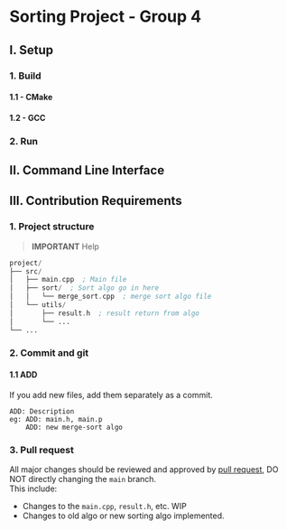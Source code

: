 # Sorting Project - Group 4
## I. Setup
### 1. Build
#### 1.1 - CMake
#### 1.2 - GCC
### 2. Run
## II. Command Line Interface
## III. Contribution Requirements
### 1. Project structure
> **IMPORTANT**
> Help
```asm
project/
├── src/
│   ├── main.cpp  ; Main file
│   ├── sort/  ; Sort algo go in here
│   │   └── merge_sort.cpp  ; merge sort algo file
│   └── utils/
│       ├── result.h  ; result return from algo
│       └── ...
└── ...
```
### 2. Commit and git
#### 1.1 ADD
If you add new files, add them separately as a commit.
```
ADD: Description 
eg: ADD: main.h, main.p
    ADD: new merge-sort algo
```

### 3. Pull request
All major changes should be reviewed and approved by [pull request](https://github.com/fit-k23/sorting_group_project/pulls), DO NOT directly changing the `main` branch.<br>
This include:
- Changes to the `main.cpp`, `result.h`, etc. WIP
- Changes to old algo or new sorting algo implemented.
